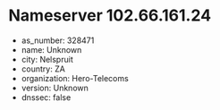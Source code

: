 # Nameserver 102.66.161.24

* as_number: 328471
* name: Unknown
* city: Nelspruit
* country: ZA
* organization: Hero-Telecoms
* version: Unknown
* dnssec: false
